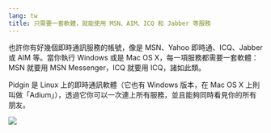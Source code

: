 ```yaml
---
lang: tw
title: 只需要一套軟體，就能使用 MSN、AIM、ICQ 和 Jabber 等服務
---
```


也許你有好幾個即時通訊服務的帳號，像是 MSN、Yahoo 即時通、ICQ、Jabber 或 AIM 等。當你執行 Windows 或是 Mac OS X，每一項服務都需要一套軟體：MSN 就要用 MSN Messenger，ICQ 就要用 ICQ，諸如此類。

Pidgin 是 Linux 上的即時通訊軟體（它也有 Windows 版本，在 Mac OS X 上則叫做「Adium」），透過它你可以一次連上所有服務，並且能夠同時看見你的所有朋友。

<img src="Images/gaim_im_services.png" />

  
